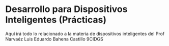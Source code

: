 # Desarrollo para Dispositivos Inteligentes (Prácticas)

Aquí irá todo lo relacionado a la materia de dispositivos inteligentes del Prof Narvaéz
Luis Eduardo Bahena Castillo       9CIDGS
